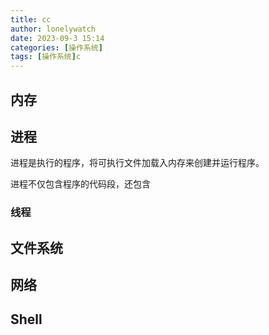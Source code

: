 ```yaml
---
title: cc
author: lonelywatch
date: 2023-09-3 15:14
categories: [操作系统]
tags: [操作系统]c
---
```


## 内存



## 进程

进程是执行的程序，将可执行文件加载入内存来创建并运行程序。

进程不仅包含程序的代码段，还包含

### 线程

## 文件系统



## 网络



## Shell



